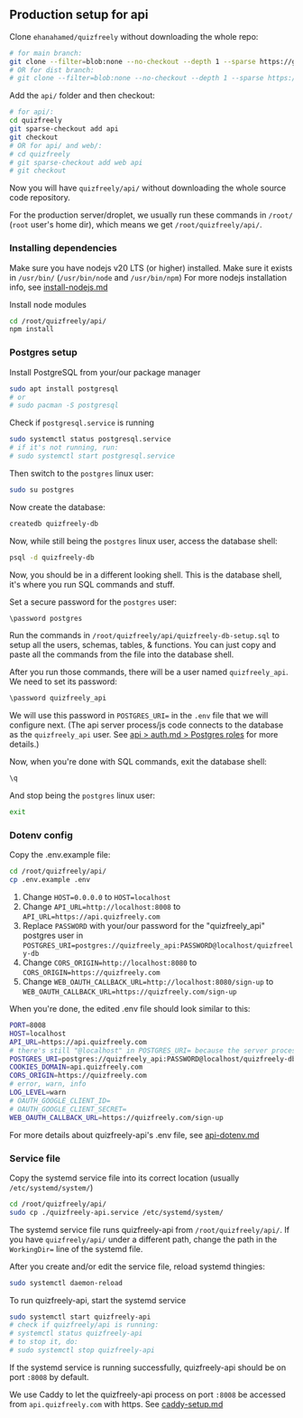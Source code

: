 ## Production setup for api

Clone `ehanahamed/quizfreely` without downloading the whole repo:
```sh
# for main branch:
git clone --filter=blob:none --no-checkout --depth 1 --sparse https://github.com/ehanahamed/quizfreely
# OR for dist branch:
# git clone --filter=blob:none --no-checkout --depth 1 --sparse https://github.com/ehanahamed/quizfreely --branch dist
```

Add the `api/` folder and then checkout:
```sh
# for api/:
cd quizfreely
git sparse-checkout add api
git checkout
# OR for api/ and web/:
# cd quizfreely
# git sparse-checkout add web api
# git checkout
```

Now you will have `quizfreely/api/` without downloading the whole source code repository.

For the production server/droplet, we usually run these commands in `/root/` (`root` user's home dir), which means we get `/root/quizfreely/api/`.

### Installing dependencies

Make sure you have nodejs v20 LTS (or higher) installed.
Make sure it exists in `/usr/bin/` (`/usr/bin/node` and `/usr/bin/npm`)
For more nodejs installation info, see [install-nodejs.md](./install-nodejs.md)

Install node modules
```sh
cd /root/quizfreely/api/
npm install
```

### Postgres setup

Install PostgreSQL from your/our package manager
```sh
sudo apt install postgresql
# or
# sudo pacman -S postgresql
```

Check if `postgresql.service` is running
```sh
sudo systemctl status postgresql.service
# if it's not running, run:
# sudo systemctl start postgresql.service
```

Then switch to the `postgres` linux user:
```sh
sudo su postgres
```

Now create the database:
```sh
createdb quizfreely-db
```

Now, while still being the `postgres` linux user, access the database shell:
```sh
psql -d quizfreely-db
```

Now, you should be in a different looking shell. This is the database shell, it's where you run SQL commands and stuff.

Set a secure password for the `postgres` user:
```sh
\password postgres
```

Run the commands in `/root/quizfreely/api/quizfreely-db-setup.sql` to setup all the users, schemas, tables, & functions. You can just copy and paste all the commands from the file into the database shell.

After you run those commands, there will be a user named `quizfreely_api`. We need to set its password:
```sh
\password quizfreely_api
```

We will use this password in `POSTGRES_URI=` in the `.env` file that we will configure next. (The api server process/js code connects to the database as the `quizfreely_api` user. See [api > auth.md > Postgres roles](../api/auth.md#postgres-roles) for more details.)

Now, when you're done with SQL commands, exit the database shell:
```sh
\q
```

And stop being the `postgres` linux user:
```sh
exit
```

### Dotenv config

Copy the .env.example file:
```sh
cd /root/quizfreely/api/
cp .env.example .env
```

1. Change `HOST=0.0.0.0` to `HOST=localhost`
2. Change `API_URL=http://localhost:8008` to `API_URL=https://api.quizfreely.com`
3. Replace `PASSWORD` with your/our password for the "quizfreely_api" postgres user in `POSTGRES_URI=postgres://quizfreely_api:PASSWORD@localhost/quizfreely-db`
4. Change `CORS_ORIGIN=http://localhost:8080` to `CORS_ORIGIN=https://quizfreely.com`
5. Change `WEB_OAUTH_CALLBACK_URL=http://localhost:8080/sign-up` to `WEB_OAUTH_CALLBACK_URL=https://quizfreely.com/sign-up`

When you're done, the edited .env file should look similar to this:
```sh
PORT=8008
HOST=localhost
API_URL=https://api.quizfreely.com
# there's still "@localhost" in POSTGRES_URI= because the server process connects to the database throgh localhost cause it's on the same machine
POSTGRES_URI=postgres://quizfreely_api:PASSWORD@localhost/quizfreely-db
COOKIES_DOMAIN=api.quizfreely.com
CORS_ORIGIN=https://quizfreely.com
# error, warn, info
LOG_LEVEL=warn
# OAUTH_GOOGLE_CLIENT_ID=
# OAUTH_GOOGLE_CLIENT_SECRET=
WEB_OAUTH_CALLBACK_URL=https://quizfreely.com/sign-up
```

For more details about quizfreely-api's .env file, see [api-dotenv.md](../api/api-dotenv.md)

### Service file

Copy the systemd service file into its correct location (usually `/etc/systemd/system/`)
```sh
cd /root/quizfreely/api/
sudo cp ./quizfreely-api.service /etc/systemd/system/
```

The systemd service file runs quizfreely-api from `/root/quizfreely/api/`. If you have `quizfreely/api/` under a different path, change the path in the `WorkingDir=` line of the systemd file.

After you create and/or edit the service file, reload systemd thingies:
```sh
sudo systemctl daemon-reload
```

To run quizfreely-api, start the systemd service
```sh
sudo systemctl start quizfreely-api
# check if quizfreely/api is running:
# systemctl status quizfreely-api
# to stop it, do:
# sudo systemctl stop quizfreely-api
```

If the systemd service is running successfully, quizfreely-api should be on port `:8008` by default.

We use Caddy to let the quizfreely-api process on port `:8008` be accessed from `api.quizfreely.com` with https. See [caddy-setup.md](./caddy-setup.md)
